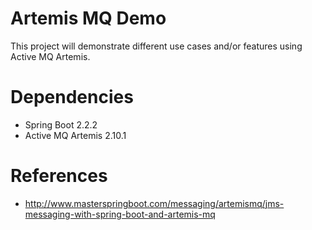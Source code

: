 Artemis MQ Demo
==============

This project will demonstrate different use cases and/or features using Active MQ Artemis.



Dependencies
============

* Spring Boot 2.2.2
* Active MQ Artemis 2.10.1


References
==========

* http://www.masterspringboot.com/messaging/artemismq/jms-messaging-with-spring-boot-and-artemis-mq

